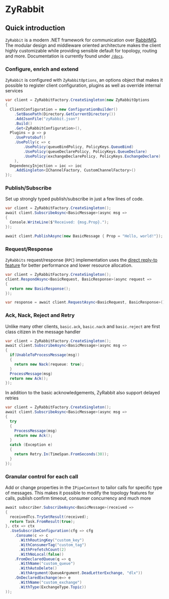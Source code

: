 # ZyRabbit

## Quick introduction
`ZyRabbit` is a modern .NET framework for communication over [RabbitMQ](http://rabbitmq.com/). The modular design and middleware oriented architecture makes the client highly customizable while providing sensible default for topology, routing and more. Documentation is currently found under [`/docs`](https://github.com/zylab-official/ZyRabbit/tree/master/docs).

### Configure, enrich and extend

`ZyRabbit` is configured with `ZyRabbitOptions`, an options object that makes it possible to register client configuration, plugins as well as override internal services

```csharp
var client = ZyRabbitFactory.CreateSingleton(new ZyRabbitOptions
{
  ClientConfiguration = new ConfigurationBuilder()
    .SetBasePath(Directory.GetCurrentDirectory())
    .AddJsonFile("zyRabbit.json")
    .Build()
    .Get<ZyRabbitConfiguration>(),
  Plugins = p => p
    .UseProtobuf()
    .UsePolly(c => c
        .UsePolicy(queueBindPolicy, PolicyKeys.QueueBind)
        .UsePolicy(queueDeclarePolicy, PolicyKeys.QueueDeclare)
        .UsePolicy(exchangeDeclarePolicy, PolicyKeys.ExchangeDeclare)
    ),
  DependencyInjection = ioc => ioc
    .AddSingleton<IChannelFactory, CustomChannelFactory>()
});
```

### Publish/Subscribe
Set up strongly typed publish/subscribe in just a few lines of code.

```csharp
var client = ZyRabbitFactory.CreateSingleton();
await client.SubscribeAsync<BasicMessage>(async msg =>
{
  Console.WriteLine($"Received: {msg.Prop}.");
});

await client.PublishAsync(new BasicMessage { Prop = "Hello, world!"});
```

### Request/Response
`ZyRabbits` request/response (`RPC`) implementation uses the [direct reply-to feature](https://www.rabbitmq.com/direct-reply-to.html) for better performance and lower resource allocation.

```csharp
var client = ZyRabbitFactory.CreateSingleton();
client.RespondAsync<BasicRequest, BasicResponse>(async request =>
{
  return new BasicResponse();
});

var response = await client.RequestAsync<BasicRequest, BasicResponse>();
```

### Ack, Nack, Reject and Retry

Unlike many other clients, `basic.ack`, `basic.nack` and `basic.reject` are first class citizen in the message handler

```csharp
var client = ZyRabbitFactory.CreateSingleton();
await client.SubscribeAsync<BasicMessage>(async msg =>
{
  if(UnableToProcessMessage(msg))
  {
    return new Nack(requeue: true);
  }
  ProcessMessage(msg)
  return new Ack();
});
```

In addition to the basic acknowledgements, ZyRabbit also support delayed retries

```csharp
var client = ZyRabbitFactory.CreateSingleton();
await client.SubscribeAsync<BasicMessage>(async msg =>
{
  try
  {
    ProcessMessage(msg)
    return new Ack();
  }
  catch (Exception e)
  {
    return Retry.In(TimeSpan.FromSeconds(30));
  }
});
```

### Granular control for each call

Add or change properties in the `IPipeContext` to tailor calls for specific type of messages. This makes it possible to modify the topology features for calls, publish confirm timeout, consumer concurrency and much more

```csharp
await subscriber.SubscribeAsync<BasicMessage>(received =>
{
  receivedTcs.TrySetResult(received);
  return Task.FromResult(true);
}, ctx => ctx
  .UseSubscribeConfiguration(cfg => cfg
    .Consume(c => c
      .WithRoutingKey("custom_key")
      .WithConsumerTag("custom_tag")
      .WithPrefetchCount(2)
      .WithNoLocal(false))
    .FromDeclaredQueue(q => q
      .WithName("custom_queue")
      .WithAutoDelete()
      .WithArgument(QueueArgument.DeadLetterExchange, "dlx"))
    .OnDeclaredExchange(e=> e
      .WithName("custom_exchange")
      .WithType(ExchangeType.Topic))
));
```
